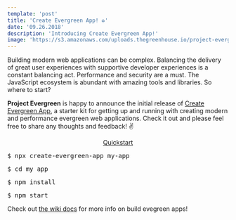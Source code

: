 ```yaml
---
template: 'post'
title: 'Create Evergreen App! ♻️'
date: '09.26.2018'
description: 'Introducing Create Evergreen App!'
image: 'https://s3.amazonaws.com/uploads.thegreenhouse.io/project-evergreen/logo-small.png'
---
```


Building modern web applications can be complex.  Balancing the delivery of great user experiences with supportive developer experiences is a constant balancing act.  Performance and security are a must. The JavaScript ecosystem is abundant with amazing tools and libraries.  So where to start?
            
**Project Evergreen** is happy to announce the initial release of <a target="_blank" rel="noopener" href="https://github.com/ProjectEvergreen/create-evergreen-app" onclick="getOutboundLink('https://github.com/ProjectEvergreen/create-evergreen-app');">Create Evergreen App</a>, a starter kit for getting up and running with creating modern and performance evergreen web applications.  Check it out and please feel free to share any thoughts and feedback! ✌️

<p style="width:25%;margin:0 auto;text-align:center;"><u>Quickstart</u></p>
<pre>$ npx create-evergreen-app my-app</pre>
<pre>$ cd my app</pre>
<pre>$ npm install</pre>
<pre>$ npm start</pre>

Check out <a target="_blank" href="https://github.com/ProjectEvergreen/project-evergreen/wiki" onclick="getOutboundLink('https://github.com/ProjectEvergreen/project-evergreen/wiki');">the wiki docs</a> for more info on build evegreen apps!